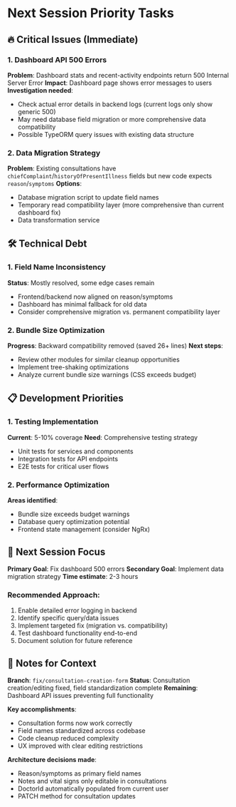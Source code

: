 # Next Session Priority Tasks

## 🔥 Critical Issues (Immediate)

### 1. Dashboard API 500 Errors
**Problem**: Dashboard stats and recent-activity endpoints return 500 Internal Server Error
**Impact**: Dashboard page shows error messages to users
**Investigation needed**:
- Check actual error details in backend logs (current logs only show generic 500)
- May need database field migration or more comprehensive data compatibility
- Possible TypeORM query issues with existing data structure

### 2. Data Migration Strategy  
**Problem**: Existing consultations have `chiefComplaint`/`historyOfPresentIllness` fields but new code expects `reason`/`symptoms`
**Options**:
- Database migration script to update field names
- Temporary read compatibility layer (more comprehensive than current dashboard fix)
- Data transformation service

## 🛠️ Technical Debt

### 1. Field Name Inconsistency
**Status**: Mostly resolved, some edge cases remain
- Frontend/backend now aligned on reason/symptoms
- Dashboard has minimal fallback for old data
- Consider comprehensive migration vs. permanent compatibility layer

### 2. Bundle Size Optimization
**Progress**: Backward compatibility removed (saved 26+ lines)
**Next steps**: 
- Review other modules for similar cleanup opportunities
- Implement tree-shaking optimizations
- Analyze current bundle size warnings (CSS exceeds budget)

## 📋 Development Priorities

### 1. Testing Implementation
**Current**: 5-10% coverage
**Need**: Comprehensive testing strategy
- Unit tests for services and components
- Integration tests for API endpoints
- E2E tests for critical user flows

### 2. Performance Optimization
**Areas identified**:
- Bundle size exceeds budget warnings
- Database query optimization potential
- Frontend state management (consider NgRx)

## 🎯 Next Session Focus

**Primary Goal**: Fix dashboard 500 errors
**Secondary Goal**: Implement data migration strategy
**Time estimate**: 2-3 hours

### Recommended Approach:
1. Enable detailed error logging in backend
2. Identify specific query/data issues
3. Implement targeted fix (migration vs. compatibility)
4. Test dashboard functionality end-to-end
5. Document solution for future reference

## 📝 Notes for Context

**Branch**: `fix/consultation-creation-form` 
**Status**: Consultation creation/editing fixed, field standardization complete
**Remaining**: Dashboard API issues preventing full functionality

**Key accomplishments**: 
- Consultation forms now work correctly
- Field names standardized across codebase
- Code cleanup reduced complexity
- UX improved with clear editing restrictions

**Architecture decisions made**:
- Reason/symptoms as primary field names
- Notes and vital signs only editable in consultations
- DoctorId automatically populated from current user
- PATCH method for consultation updates